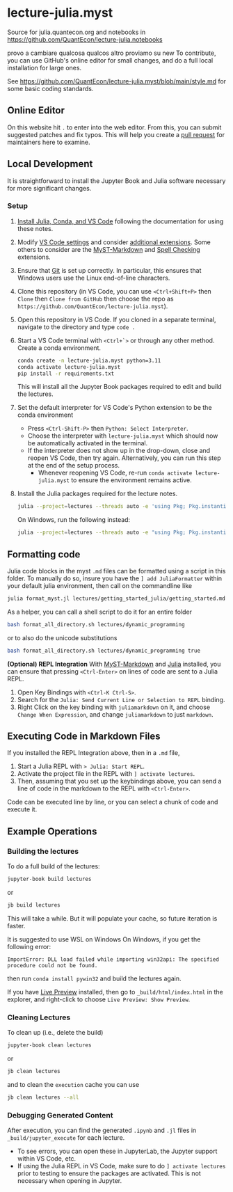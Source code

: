 # lecture-julia.myst

Source for julia.quantecon.org and notebooks in https://github.com/QuantEcon/lecture-julia.notebooks

provo a cambiare qualcosa
qualcos altro
proviamo su new
To contribute, you can use GitHub's online editor for small changes, and do a full local installation for large ones.

See https://github.com/QuantEcon/lecture-julia.myst/blob/main/style.md for some basic coding standards.

## Online Editor

On this website hit `.` to enter into the web editor.  From this, you can submit suggested patches and fix typos.  This will help you create a [pull request](https://quantecon.github.io/lecture-julia.myst/software_engineering/version_control.html#collaboration-via-pull-request) for maintainers here to examine.

## Local Development

It is straightforward to install the Jupyter Book and Julia software necessary for more significant changes.

### Setup

1. [Install Julia, Conda, and VS Code](https://quantecon.github.io/lecture-julia.myst/getting_started_julia/getting_started.html) following the documentation for using these notes.
2. Modify [VS Code settings](https://quantecon.github.io/lecture-julia.myst/software_engineering/tools_editors.html#optional-extensions-and-settings) and consider [additional extensions](https://quantecon.github.io/lecture-julia.myst/software_engineering/tools_editors.html#optional-extensions).  Some others to consider are the [MyST-Markdown](https://github.com/executablebooks/myst-vs-code) and [Spell Checking](https://marketplace.visualstudio.com/items?itemName=streetsidesoftware.code-spell-checker) extensions.
3. Ensure that [Git](https://quantecon.github.io/lecture-julia.myst/software_engineering/version_control.html#setup) is set up correctly.  In particular, this ensures that Windows users use the Linux end-of-line characters.
4. Clone this repository (in VS Code, you can use `<Ctrl+Shift+P>` then `Clone` then `Clone from GitHub` then choose the repo as `https://github.com/QuantEcon/lecture-julia.myst`).

6. Open this repository in VS Code.  If you cloned in a separate terminal, navigate to the directory and type `code .`

7. Start a VS Code terminal with ``<Ctrl+`>`` or through any other method.  Create a conda environment.

    ```bash
    conda create -n lecture-julia.myst python=3.11
    conda activate lecture-julia.myst
    pip install -r requirements.txt
    ```

    This will install all the Jupyter Book packages required to edit and build the lectures.

8.  Set the default interpreter for VS Code's Python extension to be the conda environment
    - Press `<Ctrl-Shift-P>` then `Python: Select Interpreter`.
    - Choose the interpreter with `lecture-julia.myst` which should now be automatically activated in the terminal.
    - If the interpreter does not show up in the drop-down, close and reopen VS Code, then try again. Alternatively, you can run this step at the end of the setup process.
        - Whenever reopening VS Code, re-run `conda activate lecture-julia.myst` to ensure the environment remains active.
9.  Install the Julia packages required for the lecture notes.

     ```bash
     julia --project=lectures --threads auto -e 'using Pkg; Pkg.instantiate();'
     ```

     On Windows, run the following instead:

     ```bash
     julia --project=lectures --threads auto -e "using Pkg; Pkg.instantiate();"
     ```

## Formatting code
Julia code blocks in the myst `.md` files can be formatted using a script in this folder.  To manually do so, insure you have the `] add JuliaFormatter` within your default julia environment, then call on the commandline like
    
```bash 
julia format_myst.jl lectures/getting_started_julia/getting_started.md
```

As a helper, you can call a shell script to do it for an entire folder

```bash
bash format_all_directory.sh lectures/dynamic_programming
```

or to also do the unicode substitutions

```bash
bash format_all_directory.sh lectures/dynamic_programming true
```

**(Optional) REPL Integration**
With [MyST-Markdown](https://github.com/executablebooks/myst-vs-code) and [Julia](https://marketplace.visualstudio.com/items?itemName=julialang.language-julia) installed, you can ensure that pressing `<Ctrl-Enter>` on lines of code are sent to a Julia REPL.
1.  Open Key Bindings with `<Ctrl-K Ctrl-S>`.
2.  Search for the `Julia: Send Current Line or Selection to REPL` binding.
3.  Right Click on the key binding with `juliamarkdown` on it, and choose `Change When Expression`, and change `juliamarkdown` to just `markdown`.


## Executing Code in Markdown Files
If you installed the REPL Integration above, then in a `.md` file,

1. Start a Julia REPL with `> Julia: Start REPL`.
2. Activate the project file in the REPL with `] activate lectures`.
3. Then, assuming that you set up the keybindings above, you can send a line of code in the markdown to the REPL with `<Ctrl-Enter>`.

Code can be executed line by line, or you can select a chunk of code and execute it.

## Example Operations
### Building the lectures
To do a full build of the lectures:

```bash
jupyter-book build lectures
```

or

```bash
jb build lectures
```

This will take a while. But it will populate your cache, so future iteration is faster.

It is suggested to use WSL on Windows On Windows, if you get the following error:

```
ImportError: DLL load failed while importing win32api: The specified procedure could not be found.
```

then run `conda install pywin32` and build the lectures again.

If you have [Live Preview](https://marketplace.visualstudio.com/items?itemName=ms-vscode.live-server) installed, then go to `_build/html/index.html` in the explorer, and right-click to choose `Live Preview: Show Preview`.

### Cleaning Lectures
To clean up (i.e., delete the build)

```bash
jupyter-book clean lectures
```

or

```bash
jb clean lectures
```

and to clean the `execution` cache you can use

```bash
jb clean lectures --all
```
### Debugging Generated Content

After execution, you can find the generated `.ipynb` and `.jl` files in `_build/jupyter_execute` for each lecture.
- To see errors, you can open these in JupyterLab, the Jupyter support within VS Code, etc.
- If using the Julia REPL in VS Code, make sure to do `] activate lectures` prior to testing to ensure the packages are activated.  This is not necessary when opening in Jupyter.